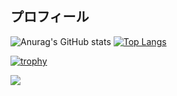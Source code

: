 <!--
**bonot9434/bonot9434** is a ✨ _special_ ✨ repository because its `README.md` (this file) appears on your GitHub profile.

Here are some ideas to get you started:

- 🔭 I’m currently working on ...
- 🌱 I’m currently learning ...
- 👯 I’m looking to collaborate on ...
- 🤔 I’m looking for help with ...
- 💬 Ask me about ...
- 📫 How to reach me: ...
- 😄 Pronouns: ...
- ⚡ Fun fact: ...
-->
<h2>プロフィール</h2>

![Anurag's GitHub stats](https://github-readme-stats.vercel.app/api?username=bonot9434&theme=monokai&show_icons=true)
[![Top Langs](https://github-readme-stats.vercel.app/api/top-langs/?username=bonot9434&layout=compact&langs_count=8&theme=monokai)](https://github.com/anuraghazra/github-readme-stats)

[![trophy](https://github-profile-trophy.vercel.app/?username=bonot9434&rank=A,AA,AAA&theme=monokai)](https://github.com/bonot9434/github-profile-trophy)

![](https://github-profile-summary-cards.vercel.app/api/cards/profile-details?username=bonot9434&theme=monokai)
